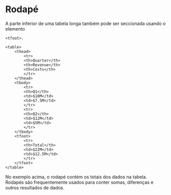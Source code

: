 # Rodapé
A parte inferior de uma tabela longa também pode ser seccionada usando o elemento 

    <tfoot>.

    <table>
        <thead>
            <tr>
            <th>Quarter</th>
            <th>Revenue</th>
            <th>Costs</th>
            </tr>
        </thead>
        <tbody>
            <tr>
            <th>Q1</th>
            <td>$10M</td>
            <td>$7.5M</td>
            </tr>
            <tr>
            <th>Q2</th>
            <td>$12M</td>
            <td>$5M</td>
            </tr>
        </tbody>
        <tfoot>
            <tr>
            <th>Total</th>
            <td>$22M</td>
            <td>$12.5M</td>
            </tr>
        </tfoot>
    </table>

No exemplo acima, o rodapé contém os totais dos dados na tabela. Rodapés são frequentemente usados para conter somas, diferenças e outros resultados de dados.